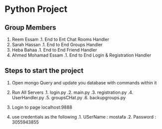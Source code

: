 # Python Project

##  Group Members
1. Reem Essam
.1. End to Ent Chat Rooms Handler
2. Sarah Hassan
.1. End to End Groups Handler
3. Heba Bahaa
.1. End to End Friend Handler
4. Ahmed Mohamad Essam
.1. End to End Login & Registration Handler


## Steps to start the project
1. Open mongo Query and update you database with commands within it
2. Run All Servers
.1. login.py
.2. main.py
.3. registration.py
.4. UserHandler.py
.5. groupsCHat.py
.6. backupgroups.py
	
3. Login to page localhost:9888
4. use credentials as the following
.1. USerName : mostafa
.2. Password : 3055943855

